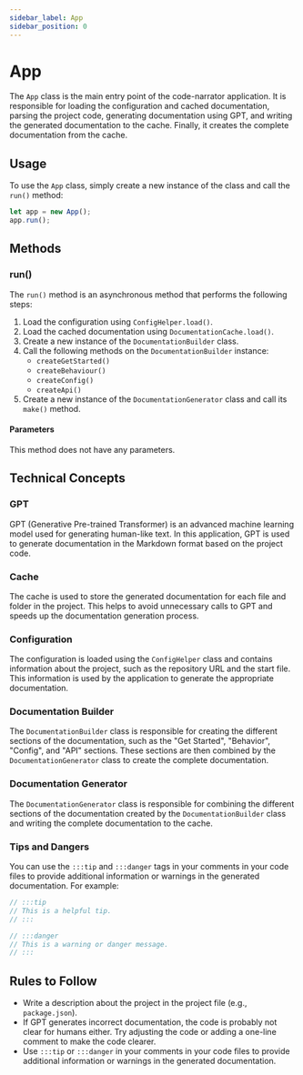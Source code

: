 ```yaml
---
sidebar_label: App
sidebar_position: 0
---
```

# App

The `App` class is the main entry point of the code-narrator application. It is responsible for loading the configuration and cached documentation, parsing the project code, generating documentation using GPT, and writing the generated documentation to the cache. Finally, it creates the complete documentation from the cache.

## Usage

To use the `App` class, simply create a new instance of the class and call the `run()` method:

```javascript
let app = new App();
app.run();
```

## Methods

### run()

The `run()` method is an asynchronous method that performs the following steps:

1. Load the configuration using `ConfigHelper.load()`.
2. Load the cached documentation using `DocumentationCache.load()`.
3. Create a new instance of the `DocumentationBuilder` class.
4. Call the following methods on the `DocumentationBuilder` instance:
   - `createGetStarted()`
   - `createBehaviour()`
   - `createConfig()`
   - `createApi()`
5. Create a new instance of the `DocumentationGenerator` class and call its `make()` method.

#### Parameters

This method does not have any parameters.

## Technical Concepts

### GPT

GPT (Generative Pre-trained Transformer) is an advanced machine learning model used for generating human-like text. In this application, GPT is used to generate documentation in the Markdown format based on the project code.

### Cache

The cache is used to store the generated documentation for each file and folder in the project. This helps to avoid unnecessary calls to GPT and speeds up the documentation generation process.

### Configuration

The configuration is loaded using the `ConfigHelper` class and contains information about the project, such as the repository URL and the start file. This information is used by the application to generate the appropriate documentation.

### Documentation Builder

The `DocumentationBuilder` class is responsible for creating the different sections of the documentation, such as the "Get Started", "Behavior", "Config", and "API" sections. These sections are then combined by the `DocumentationGenerator` class to create the complete documentation.

### Documentation Generator

The `DocumentationGenerator` class is responsible for combining the different sections of the documentation created by the `DocumentationBuilder` class and writing the complete documentation to the cache.

### Tips and Dangers

You can use the `:::tip` and `:::danger` tags in your comments in your code files to provide additional information or warnings in the generated documentation. For example:

```javascript
// :::tip
// This is a helpful tip.
// :::

// :::danger
// This is a warning or danger message.
// :::
```

## Rules to Follow

- Write a description about the project in the project file (e.g., `package.json`).
- If GPT generates incorrect documentation, the code is probably not clear for humans either. Try adjusting the code or adding a one-line comment to make the code clearer.
- Use `:::tip` or `:::danger` in your comments in your code files to provide additional information or warnings in the generated documentation.
